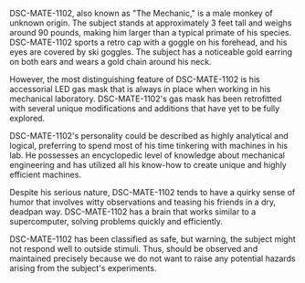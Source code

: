 DSC-MATE-1102, also known as "The Mechanic," is a male monkey of unknown origin. The subject stands at approximately 3 feet tall and weighs around 90 pounds, making him larger than a typical primate of his species. DSC-MATE-1102 sports a retro cap with a goggle on his forehead, and his eyes are covered by ski goggles. The subject has a noticeable gold earring on both ears and wears a gold chain around his neck. 

However, the most distinguishing feature of DSC-MATE-1102 is his accessorial LED gas mask that is always in place when working in his mechanical laboratory. DSC-MATE-1102's gas mask has been retrofitted with several unique modifications and additions that have yet to be fully explored. 

DSC-MATE-1102's personality could be described as highly analytical and logical, preferring to spend most of his time tinkering with machines in his lab. He possesses an encyclopedic level of knowledge about mechanical engineering and has utilized all his know-how to create unique and highly efficient machines. 

Despite his serious nature, DSC-MATE-1102 tends to have a quirky sense of humor that involves witty observations and teasing his friends in a dry, deadpan way. DSC-MATE-1102 has a brain that works similar to a supercomputer, solving problems quickly and efficiently. 

DSC-MATE-1102 has been classified as safe, but warning, the subject might not respond well to outside stimuli. Thus, should be observed and maintained precisely because we do not want to raise any potential hazards arising from the subject's experiments.